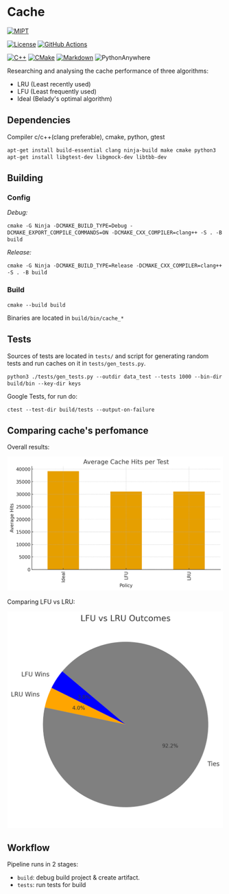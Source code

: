 # Cache

[![MIPT](https://img.shields.io/endpoint?style=plastic&url=https%3A%2F%2Fraw.githubusercontent.com%2Fkhmelnitskiianton%2FCache%2Fmain%2F.github%2Fbadge%2Fmipt-badge.json)](#)

[![License](https://img.shields.io/github/license/khmelnitskiianton/mega-humidifier)](#)
[![GitHub Actions](https://img.shields.io/badge/GitHub_Actions-2088FF?logo=github-actions&logoColor=white)](#)

[![C++](https://img.shields.io/badge/C++-%2300599C.svg?logo=c%2B%2B&logoColor=white)](#)
[![CMake](https://img.shields.io/badge/CMake-064F8C?logo=cmake&logoColor=fff)](#)
[![Markdown](https://img.shields.io/badge/Markdown-%23000000.svg?logo=markdown&logoColor=white)](#)
![PythonAnywhere](https://img.shields.io/badge/pythonanywhere-%232F9FD7.svg?style=for-the-badge&logo=pythonanywhere&logoColor=151515)


Researching and analysing the cache performance of three algorithms:
- LRU (Least recently used)
- LFU (Least frequently used)
- Ideal (Belady's optimal algorithm)

## Dependencies

Compiler c/c++(clang preferable), cmake, python, gtest

```shell
apt-get install build-essential clang ninja-build make cmake python3
apt-get install libgtest-dev libgmock-dev libtbb-dev
```

## Building

### Config

*Debug:*
```shell
cmake -G Ninja -DCMAKE_BUILD_TYPE=Debug -DCMAKE_EXPORT_COMPILE_COMMANDS=ON -DCMAKE_CXX_COMPILER=clang++ -S . -B build
```
*Release:*
```shell
cmake -G Ninja -DCMAKE_BUILD_TYPE=Release -DCMAKE_CXX_COMPILER=clang++ -S . -B build
```

### Build
```
cmake --build build
```

Binaries are located in `build/bin/cache_*`

## Tests

Sources of tests are located in `tests/` and script for generating random tests and run caches on it in `tests/gen_tests.py`.

```shell
python3 ./tests/gen_tests.py --outdir data_test --tests 1000 --bin-dir build/bin --key-dir keys
```

Google Tests, for run do:

```shell
ctest --test-dir build/tests --output-on-failure
```

## Comparing cache's perfomance

Overall results:

![](.github/images/results.png)

Comparing LFU vs LRU:

![](.github/images/lru_vs_lfu.png)

## Workflow

Pipeline runs in 2 stages:
- `build`: debug build project & create artifact.
- `tests`: run tests for build